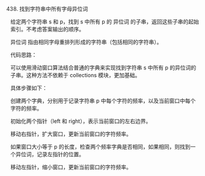 438. 找到字符串中所有字母异位词

给定两个字符串 s 和 p，找到 s 中所有 p 的 异位词 的子串，返回这些子串的起始索引。不考虑答案输出的顺序。

异位词 指由相同字母重排列形成的字符串（包括相同的字符串）。


代码思路：

可以使用滑动窗口算法结合普通的字典来实现找到字符串 s 中所有 p 的异位词的子串。这种方法不依赖于 collections 模块，更加基础。

具体步骤如下：

创建两个字典，分别用于记录字符串 p 中每个字符的频率，以及当前窗口中每个字符的频率。

初始化两个指针（left 和 right），表示当前窗口的左右边界。

移动右指针，扩大窗口，更新当前窗口的字符频率。

如果窗口大小等于 p 的长度，检查两个频率字典是否相同，如果相同，则找到一个异位词，记录左指针的位置。

移动左指针，缩小窗口，更新当前窗口的字符频率。
